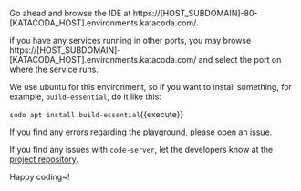 Go ahead and browse the IDE at https://[HOST_SUBDOMAIN]-80-[KATACODA_HOST].environments.katacoda.com/.

if you have any services running in other ports, you may browse https://[HOST_SUBDOMAIN]-[KATACODA_HOST].environments.katacoda.com/ and select the port on where the service runs.

We use ubuntu for this environment, so if you want to install something, for example, `build-essential`,
do it like this:


`sudo apt install build-essential`{{execute}}

If you find any errors regarding the playground, please open an [issue](https://github.com/sr229/katacoda-scenarios/issues/new).

If you find any issues with `code-server`, let the developers know at the [project repository](https://github.com/cdr/code-server/issues/new).


Happy coding~!